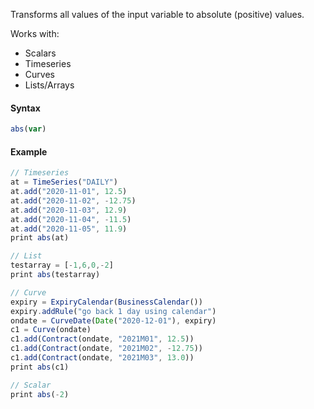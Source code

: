 Transforms all values of the input variable to absolute (positive) values.

Works with:
* Scalars
* Timeseries
* Curves
* Lists/Arrays

#### Syntax
```js
abs(var)
```
#### Example
```js
// Timeseries
at = TimeSeries("DAILY")
at.add("2020-11-01", 12.5)
at.add("2020-11-02", -12.75)
at.add("2020-11-03", 12.9)
at.add("2020-11-04", -11.5)
at.add("2020-11-05", 11.9)
print abs(at)

// List
testarray = [-1,6,0,-2]
print abs(testarray)

// Curve
expiry = ExpiryCalendar(BusinessCalendar())
expiry.addRule("go back 1 day using calendar")
ondate = CurveDate(Date("2020-12-01"), expiry)
c1 = Curve(ondate)
c1.add(Contract(ondate, "2021M01", 12.5))
c1.add(Contract(ondate, "2021M02", -12.75))
c1.add(Contract(ondate, "2021M03", 13.0))
print abs(c1)

// Scalar
print abs(-2)
```
